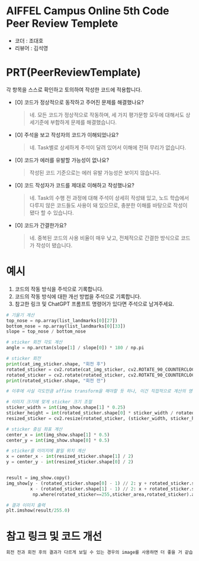 # AIFFEL Campus Online 5th Code Peer Review Templete
- 코더 : 조대호
- 리뷰어 : 김석영


# PRT(PeerReviewTemplate) 
각 항목을 스스로 확인하고 토의하여 작성한 코드에 적용합니다.

- [O] 코드가 정상적으로 동작하고 주어진 문제를 해결했나요?
  > 네. 모든 코드가 정상적으로 작동하며,
  > 세 가지 평가문항 모두에 대해서도 상세기준에 부합하게 문제를 해결했습니다.
- [O] 주석을 보고 작성자의 코드가 이해되었나요?
  > 네. Task별로 상세하게 주석이 달려 있어서 이해에 전혀 무리가 없습니다.
- [O] 코드가 에러를 유발할 가능성이 없나요?
  > 작성된 코드 기준으로는 에러 유발 가능성은 보이지 않습니다.
- [O] 코드 작성자가 코드를 제대로 이해하고 작성했나요?
  > 네. Task의 수행 전 과정에 대해 주석이 상세히 작성돼 있고, 노드 학습에서 다루지 않은 코드들도 사용이 돼 있으므로, 충분한 이해를 바탕으로 작성이 됐다 할 수 있습니다.
- [O] 코드가 간결한가요?
  > 네. 중복된 코드의 사용 비율이 매우 낮고, 전체적으로 간결한 방식으로 코드가 작성이 됐습니다.

# 예시
1. 코드의 작동 방식을 주석으로 기록합니다.
2. 코드의 작동 방식에 대한 개선 방법을 주석으로 기록합니다.
3. 참고한 링크 및 ChatGPT 프롬프트 명령어가 있다면 주석으로 남겨주세요.
```python
# 기울기 계산
top_nose = np.array(list_landmarks[0][27])
bottom_nose = np.array(list_landmarks[0][33])
slope = top_nose / bottom_nose

# sticker 회전 각도 계산
angle = np.arctan(slope[1] / slope[0]) * 180 / np.pi

# sticker 회전
print(cat_img_sticker.shape, "회전 후")
rotated_sticker = cv2.rotate(cat_img_sticker, cv2.ROTATE_90_COUNTERCLOCKWISE)
rotated_sticker = cv2.rotate(rotated_sticker, cv2.ROTATE_90_COUNTERCLOCKWISE)
print(rotated_sticker.shape, "회전 전")

# 이후에 사실 각도만큼 affine transform을 해야할 듯 하나, 이건 직접적으로 계산의 영역이 될 듯 해 생략함.

# 이미지 크기에 맞게 sticker 크기 조절
sticker_width = int(img_show.shape[1] * 0.25)
sticker_height = int(rotated_sticker.shape[0] * sticker_width / rotated_sticker.shape[1])
resized_sticker = cv2.resize(rotated_sticker, (sticker_width, sticker_height))

# sticker 중심 좌표 계산
center_x = int(img_show.shape[1] * 0.5)
center_y = int(img_show.shape[0] * 0.5)

# sticker를 이미지에 붙일 위치 계산
x = center_x - int(resized_sticker.shape[1] / 2)
y = center_y - int(resized_sticker.shape[0] / 2)


result = img_show.copy()
img_show[y - (rotated_sticker.shape[0] - 1) // 2: y + rotated_sticker.shape[0] // 2 + 1,
         x - (rotated_sticker.shape[1] - 1) // 2: x + rotated_sticker.shape[1] // 2 + 1] = \
          np.where(rotated_sticker==255,sticker_area,rotated_sticker).astype(np.uint8)

# 결과 이미지 출력
plt.imshow(result/255.0)
```

# 참고 링크 및 코드 개선
```python
회전 전과 회전 후의 결과가 다르게 보일 수 있는 경우의 image를 사용하면 더 좋을 거 같습니다.
```
